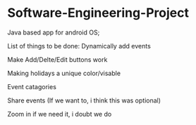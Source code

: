 # Software-Engineering-Project
Java based app for android OS;

List of things to be done: 
Dynamically add events

Make Add/Delte/Edit buttons work

 Making holidays a unique color/visable
  
 Event catagories

Share events (If we want to, i think this was optional)

Zoom in if we need it, i doubt we do
  
